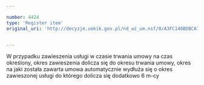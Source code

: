 ```yaml
---

number: 4424
type: 'Register item'
original_uri: 'http://decyzje.uokik.gov.pl/nd_wz_um.nsf/0/A3FC146BDBCA7BAAC1257B4400248FB5?OpenDocument'


---
```


W przypadku zawieszenia usługi w czasie trwania umowy na czas określony, okres zawieszenia dolicza się do okresu trwania umowy, okres na jaki została zawarta umowa automatycznie wydłuża się o okres zawieszonej usługi do którego dolicza się dodatkowo 6 m-cy
